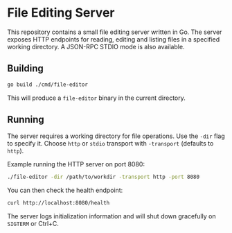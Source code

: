 # File Editing Server

This repository contains a small file editing server written in Go. The server exposes HTTP endpoints for reading, editing and listing files in a specified working directory. A JSON-RPC STDIO mode is also available.

## Building

```bash
go build ./cmd/file-editor
```

This will produce a `file-editor` binary in the current directory.

## Running

The server requires a working directory for file operations. Use the `-dir` flag to specify it. Choose `http` or `stdio` transport with `-transport` (defaults to `http`).

Example running the HTTP server on port 8080:

```bash
./file-editor -dir /path/to/workdir -transport http -port 8080
```

You can then check the health endpoint:

```bash
curl http://localhost:8080/health
```

The server logs initialization information and will shut down gracefully on `SIGTERM` or Ctrl+C.

